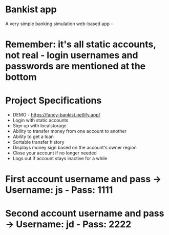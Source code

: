 # Bankist app

A very simple banking simulation web-based app -

# Remember: it's all static accounts, not real - login usernames and passwords are mentioned at the bottom

# Project Specifications

- DEMO - https://fancy-bankist.netlify.app/
- Login with static accounts
- Sign up with localstorage
- Ability to transfer money from one account to another
- Ability to get a loan
- Sortable transfer history
- Displays money sign based on the account's owner region
- Close your account if no longer needed
- Logs out if account stays inactive for a while

# First account username and pass -> Username: js - Pass: 1111

# Second account username and pass -> Username: jd - Pass: 2222
